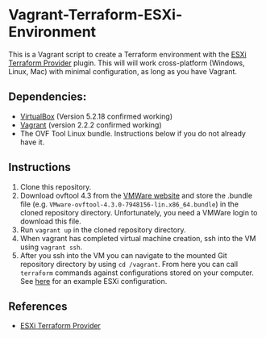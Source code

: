 # Vagrant-Terraform-ESXi-Environment

This is a Vagrant script to create a Terraform environment with the [ESXi Terraform Provider](https://github.com/josenk/terraform-provider-esxi) plugin. This will will work cross-platform (Windows, Linux, Mac) with minimal configuration, as long as you have Vagrant.

## Dependencies:

* [VirtualBox](https://www.virtualbox.org/wiki/Downloads) (Version 5.2.18 confirmed working)
* [Vagrant](https://www.vagrantup.com/downloads.html) (version 2.2.2 confirmed working)
* The OVF Tool Linux bundle. Instructions below if you do not already have it.

## Instructions

1. Clone this repository.
2. Download ovftool 4.3 from the [VMWare website](https://www.vmware.com/support/developer/ovf/) and store the .bundle file (e.g. `VMware-ovftool-4.3.0-7948156-lin.x86_64.bundle`) in the cloned repository directory. Unfortunately, you need a VMWare login to download this file. 
3. Run `vagrant up` in the cloned repository directory. 
4. When vagrant has completed virtual machine creation, ssh into the VM using `vagrant ssh`.
5. After you ssh into the VM you can navigate to the mounted Git repository directory by using `cd /vagrant`. From here you can call `terraform` commands against configurations stored on your computer. See [here](https://github.com/josenk/terraform-provider-esxi) for an example ESXi configuration.

## References
* [ESXi Terraform Provider](https://github.com/josenk/terraform-provider-esxi)

